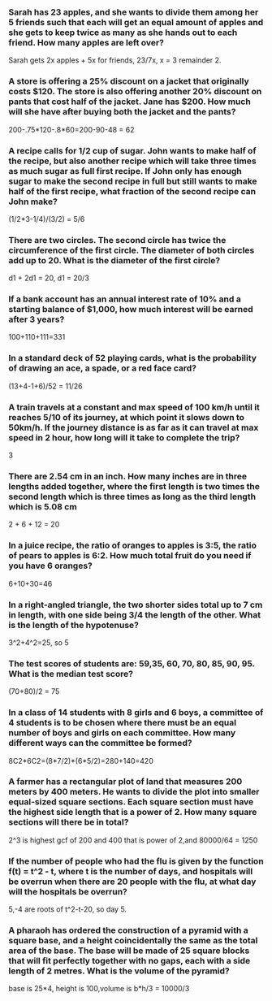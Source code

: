 ### Sarah has 23 apples, and she wants to divide them among her 5 friends such that each will get an equal amount of apples and she gets to keep twice as many as she hands out to each friend.   How many apples are left over?  

Sarah gets 2x apples + 5x for friends, 23/7x, x = 3 remainder 2.


### A store is offering a 25% discount on a jacket that originally costs $120. The store is also offering another 20% discount on pants that cost half of the jacket.  Jane has $200. How much will she have after buying both the jacket and the pants?

200-.75\*120-.8\*60=200-90-48 = 62

### A recipe calls for 1/2 cup of sugar. John wants to make half of the recipe, but also another recipe which will take three times as much sugar as full first recipe.  If John only has enough sugar to make the second recipe in full but still wants to make half of the first recipe, what fraction of the second recipe can John make?

(1/2\*3-1/4)/(3/2) = 5/6


### There are two circles.  The second circle has twice the circumference of the first circle.  The diameter of both circles add up to 20.  What is the diameter of the first circle?

d1 + 2d1 = 20, d1 = 20/3


### If a bank account has an annual interest rate of 10% and a starting balance of $1,000, how much interest will be earned after 3 years?

100+110+111=331


### In a standard deck of 52 playing cards, what is the probability of drawing an ace, a spade, or a red face card? 

(13+4-1+6)/52 = 11/26


### A train travels at a constant and max speed of 100 km/h until it reaches 5/10 of its journey, at which point it slows down to 50km/h.   If the journey distance is as far as it can travel at max speed in 2 hour, how long will it take to complete the trip? 

3

### There are 2.54 cm in an inch. How many inches are in three lengths added together, where the first length is two times the second length which is three times as long as the third  length which is 5.08 cm

2 + 6 + 12 = 20

### In a juice recipe, the ratio of oranges to apples is 3:5, the ratio of pears to apples is 6:2.   How much total fruit do you need if you have 6 oranges?

6+10+30=46


### In a right-angled triangle, the two shorter sides total up to 7 cm in length, with one side being 3/4 the length of the other.  What is the length of the hypotenuse?   

3^2+4^2=25, so 5


### The test scores of students are: 59,35, 60, 70, 80, 85, 90, 95. What is the median test score? 

(70+80)/2 = 75


### In a class of 14 students with 8 girls and 6 boys, a committee of 4 students is to be chosen where there must be an equal number of boys and girls on each committee. How many different ways can the committee be formed?

8C2\*6C2=(8\*7/2)\*(6\*5/2)=280+140=420


### A farmer has a rectangular plot of land that measures 200 meters by 400 meters. He wants to divide the plot into smaller equal-sized square sections. Each square section must have the highest side length that is a power of 2. How many square sections will there be in total?   

2^3 is highest gcf of 200 and 400 that is power of 2,and 80000/64 = 1250


### If the number of people who had the flu is given by the function f(t) = t^2 - t, where t is the number of days, and hospitals will be overrun when there are 20 people with the flu, at what day will the hospitals be overrun?  

5,-4 are roots of t^2-t-20, so day 5.


### A pharaoh has ordered the construction of a pyramid with a square base, and a height coincidentally the same as the total area of the base.   The base will be made of 25 square blocks that will fit perfectly together with no gaps, each with a side length of 2 metres.  What is the volume of the pyramid?

base is 25\*4, height is 100,volume is b\*h/3 = 10000/3






